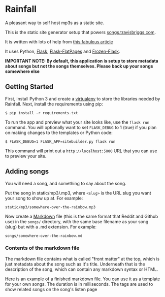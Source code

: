 # Rainfall
A pleasant way to self host mp3s as a static site.

This is the static site generator setup that powers [songs.travisbriggs.com](https://songs.travisbriggs.com).

It is written with lots of help from
[this fabulous article](https://nicolas.perriault.net/code/2012/dead-easy-yet-powerful-static-website-generator-with-flask/)

It uses Python, [Flask](http://flask.pocoo.org/), [Flask-FlatPages](https://pythonhosted.org/Flask-FlatPages/) and
[Frozen-Flask](https://pythonhosted.org/Frozen-Flask/).

**IMPORTANT NOTE: By default, this application is setup to store metadata about songs but not the songs themselves. Please back up your songs somewhere else**

## Getting Started
First, install Python 3 and create a [virtualenv](https://virtualenv.pypa.io/en/latest/) to store the libraries needed by Rainfall. Next, install the requirements using pip:

`$ pip install -r requirements.txt`

To run the app and preview what your site looks like, use the `flask run` command. You will optionally want to set `FLASK_DEBUG` to 1 (true) if you plan on making changes to the templates or Python code:

`$ FLASK_DEBUG=1 FLASK_APP=sitebuilder.py flask run`

This command will print out a `http://localhost:5000` URL that you can use to preview your site.

## Adding songs

You will need a song, and something to say about the song.

Put the song in static/mp3/<slug>.mp3, where `<slug>` is the URL slug you want your song to show up at. For example:
  
`static/mp3/somewhere-over-the-rainbow.mp3`

Now create a [Markdown](https://en.wikipedia.org/wiki/Markdown) file (this is the same format that Reddit and Github use) in the `songs/` directory, with the same base filename as your song (slug) but with a .md extension. For example:

`songs/somewhere-over-the-rainbow.md`

### Contents of the markdown file

The markdown file contains what is called "front matter" at the top, which is just metadata about the song such as it's title. Underneath that is the description of the song, which can contain any markdown syntax or HTML.

[Here](https://raw.githubusercontent.com/audiodude/songs.travisbriggs.com/master/songs/bit-bop-three-1.md) is an example of a finished markdown file. You can use it as a template for your own songs. The duration is in milliseconds. The tags are used to show related songs on the song's listen page
